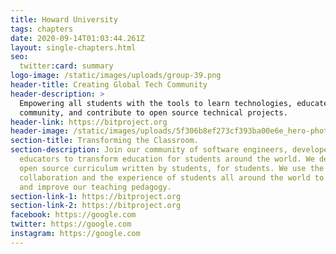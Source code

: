 ```yaml
---
title: Howard University
tags: chapters
date: 2020-09-14T01:03:44.261Z
layout: single-chapters.html
seo:
  twitter:card: summary
logo-image: /static/images/uploads/group-39.png
header-title: Creating Global Tech Community
header-description: >
  Empowering all students with the tools to learn technologies, educate their
  community, and contribute to open source technical projects.
header-link: https://bitproject.org
header-image: /static/images/uploads/5f306b8ef273cf393ba00e6e_hero-photos-right-1.png
section-title: Transforming the Classroom.
section-description: Join our community of software engineers, developers, and
  educators to transform education for students around the world. We develop
  open source curriculum written by students, for students. We use the power of
  collaboration and the experience of students all around the world to iterate
  and improve our teaching pedagogy.
section-link-1: https://bitproject.org
section-link-2: https://bitproject.org
facebook: https://google.com
twitter: https://google.com
instagram: https://google.com
---
```

